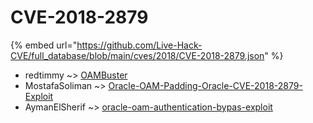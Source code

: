 # CVE-2018-2879
{% embed url="https://github.com/Live-Hack-CVE/full_database/blob/main/cves/2018/CVE-2018-2879.json" %}

* redtimmy ~> [OAMBuster](https://www.alice-snow.ru/2018/database/cve-2018-2879/oambuster-redtimmy)
* MostafaSoliman ~> [Oracle-OAM-Padding-Oracle-CVE-2018-2879-Exploit](https://www.alice-snow.ru/2018/database/cve-2018-2879/oracle-oam-padding-oracle-cve-2018-2879-exploit-mostafasoliman)
* AymanElSherif ~> [oracle-oam-authentication-bypas-exploit](https://www.alice-snow.ru/2018/database/cve-2018-2879/oracle-oam-authentication-bypas-exploit-aymanelsherif)